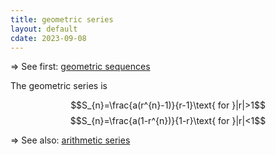```yaml
---
title: geometric series
layout: default
cdate: 2023-09-08
---
```


=> See first: [geometric sequences](geometric-sequences)

The geometric series is 

$$S_{n}=\frac{a(r^{n}-1)}{r-1}\text{ for }|r|>1$$
$$S_{n}=\frac{a(1-r^{n})}{1-r}\text{ for }|r|<1$$

=> See also: [arithmetic series](arithmetic-series)
